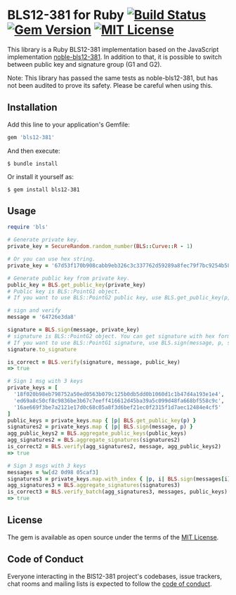 # BLS12-381 for Ruby [![Build Status](https://github.com/azuchi/bls12-381/actions/workflows/main.yml/badge.svg?branch=main)](https://github.com/azuchi/bls12-381/actions/workflows/main.yml/badge.svg?branch=main) [![Gem Version](https://badge.fury.io/rb/bls12-381.svg)](https://badge.fury.io/rb/bls12-381) [![MIT License](http://img.shields.io/badge/license-MIT-blue.svg?style=flat)](LICENSE)

This library is a Ruby BLS12-381 implementation based on the JavaScript implementation [noble-bls12-381](https://github.com/paulmillr/noble-bls12-381).
In addition to that, it is possible to switch between public key and signature group (G1 and G2).

Note: This library has passed the same tests as noble-bls12-381, but has not been audited to prove its safety.
Please be careful when using this.

## Installation

Add this line to your application's Gemfile:

```ruby
gem 'bls12-381'
```

And then execute:

    $ bundle install

Or install it yourself as:

    $ gem install bls12-381

## Usage

```ruby
require 'bls'

# Generate private key.
private_key = SecureRandom.random_number(BLS::Curve::R - 1)

# Or you can use hex string.
private_key = '67d53f170b908cabb9eb326c3c337762d59289a8fec79f7bc9254b584b73265c'

# Generate public key from private key.
public_key = BLS.get_public_key(private_key)
# Public key is BLS::PointG1 object.
# If you want to use BLS::PointG2 public key, use BLS.get_public_key(p, key_type: :g2)

# sign and verify
message = '64726e3da8'

signature = BLS.sign(message, private_key)
# signature is BLS::PointG2 object. You can get signature with hex format using #to_hex method.
# If you want to use BLS::PointG1 signature, use BLS.sign(message, p, sig_type: :g1)
signature.to_signature

is_correct = BLS.verify(signature, message, public_key)
=> true

# Sign 1 msg with 3 keys
private_keys = [
  '18f020b98eb798752a50ed0563b079c125b0db5dd0b1060d1c1b47d4a193e1e4',
  'ed69a8c50cf8c9836be3b67c7eeff416612d45ba39a5c099d48fa668bf558c9c',
  '16ae669f3be7a2121e17d0c68c05a8f3d6bef21ec0f2315f1d7aec12484e4cf5'
]
public_keys = private_keys.map { |p| BLS.get_public_key(p) }
signatures2 = private_keys.map { |p| BLS.sign(message, p) }
agg_public_keys2 = BLS.aggregate_public_keys(public_keys)
agg_signatures2 = BLS.aggregate_signatures(signatures2)
is_correct2 = BLS.verify(agg_signatures2, message, agg_public_keys2)
=> true

# Sign 3 msgs with 3 keys
messages = %w[d2 0d98 05caf3]
signatures3 = private_keys.map.with_index { |p, i| BLS.sign(messages[i], p)}
agg_signatures3 = BLS.aggregate_signatures(signatures3)
is_correct3 = BLS.verify_batch(agg_signatures3, messages, public_keys)
=> true
```

## License

The gem is available as open source under the terms of the [MIT License](https://opensource.org/licenses/MIT).

## Code of Conduct

Everyone interacting in the BlS12-381 project's codebases, issue trackers, chat rooms and mailing lists is expected to follow the [code of conduct](https://github.com/[USERNAME]/bls12-381/blob/master/CODE_OF_CONDUCT.md).
